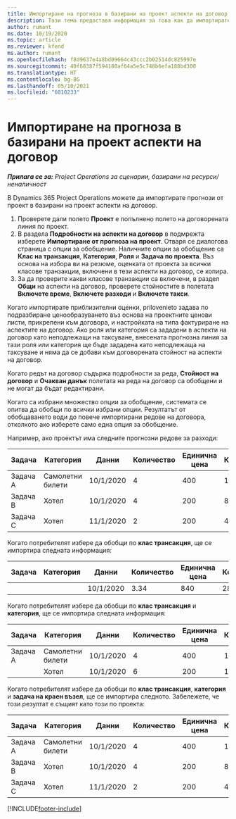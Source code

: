 ```yaml
---
title: Импортиране на прогноза в базирани на проект аспекти на договор
description: Тази тема предоставя информация за това как да импортирате прогнози от проект в аспекти на договор.
author: rumant
ms.date: 10/19/2020
ms.topic: article
ms.reviewer: kfend
ms.author: rumant
ms.openlocfilehash: f8d9637e4a8bd09664c43ccc2b02514dc825997e
ms.sourcegitcommit: 40f68387f594180af64a5e5c748b6efa188bd300
ms.translationtype: HT
ms.contentlocale: bg-BG
ms.lasthandoff: 05/10/2021
ms.locfileid: "6010233"
---
```

# <a name="import-an-estimate-to-a-project-based-contract-line"></a>Импортиране на прогноза в базирани на проект аспекти на договор

_**Прилага се за:** Project Operations за сценарии, базирани на ресурси/неналичност_

В Dynamics 365 Project Operations можете да импортирате прогнози от проект в базирани на проект аспекти на договор.

1. Проверете дали полето **Проект** е попълнено полето на договорената линия по проект.
2. В раздела **Подробности на аспекти на договор** в подмрежта изберете **Импортиране от прогноза на проект**. Отваря се диалогова страница с опции за обобщение. Наличните опции за обобщение са **Клас на транзакция**, **Категория**, **Роля** и **Задача по проекта**. Въз основа на избора ви на резюме, оценката от проекта за всички класове транзакции, включени в тези аспекти на договор, се копира. 
3. За да проверите какви класове транзакции са включени, в раздел **Общи** на аспекти на договор, проверете стойностите в полетата **Включете време**, **Включете разходи** и **Включете такси**.

Когато импортирате приблизителни оценки, prilovenieto задава по подразбиране ценообразуването въз основа на проектните ценови листи, прикрепени към договора, и настройката на типа фактуриране на аспектите на договор. Ако роля или категория са зададени в аспекти на договор като неподлежащи на таксуване, внесената прогнозна линия за тази роля или категория ще бъде зададена като неподлежаща на таксуване и няма да се добави към договорената стойност на аспекти на договор.

Когато редът на договор съдържа подробности за реда, **Стойност на договор** и **Очакван данък** полетата на реда на договор са обобщени и не могат да бъдат редактирани.

Когато са избрани множество опции за обобщение, системата се опитва да обобщи по всички избрани опции. Резултатът от обобщаването води до повече импортирани редове на договора, отколкото ако изберете само една опция за обобщение.

Например, ако проектът има следните прогнозни редове за разходи:

| Задача | Категория | Данни | Количество | Единична цена | Количество |
| --- | --- | --- | --- | --- | --- |
| Задача А | Самолетни билети | 10/1/2020 | 4 | 400 | 1600 |
| Задача B | Хотел | 10/1/2020 | 4 | 200 | 800 |
| Задача C | Хотел | 11/1/2020 | 2 | 200 | 400 |

Когато потребителят избере да обобщи по **клас трансакция**, ще се импортира следната информация:

| Задача | Категория | Данни | Количество | Единична цена | Количество |
| --- | --- | --- | --- | --- | --- |
| &nbsp;  | &nbsp;  | 10/1/2020 | 3.34 | 840 | 2800 |

Когато потребителят избере да обобщи по **клас трансакция** и **категория**, ще се импортира следната информация:

| Задача | Категория | Данни | Количество | Единична цена | Количество |
| --- | --- | --- | --- | --- | --- |
| Задача А | Самолетни билети | 10/1/2020 | 4 | 400 | 1600 |
| &nbsp;  | Хотел | 10/1/2020 | 6 | 200 | 1200 |

Когато потребителят избере да обобщи по **клас трансакция**, **категория** и **задача на краен възел**, ще се импортира следното. Забележете, че този резултат е същият като този по проекта:

| Задача | Категория | Данни | Количество | Единична цена | Количество |
| --- | --- | --- | --- | --- | --- |
| Задача А | Самолетни билети | 10/1/2020 | 4 | 400 | 1600 |
| Задача B | Хотел | 10/1/2020 | 4 | 200 | 800 |
| Задача C | Хотел | 11/1/2020 | 2 | 200 | 400 |


[!INCLUDE[footer-include](../includes/footer-banner.md)]
